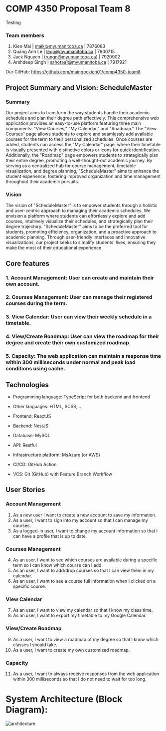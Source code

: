 # COMP 4350 Proposal Team 8
 Testing
### Team members

1. Kien Mai | [maik@myumanitoba.ca](mailto:maik@myumanitoba.ca) | 7876083
2. Quang Anh Le | [leqa@myumanitoba.ca](mailto:leqa@myumanitoba.ca) | 7900715
3. Jack Nguyen | [trungn@myumanitoba.ca](mailto:trungn@myumanitoba.ca)) | 7920902
4. Arshdeep Singh | [sahotaa1@myumanitoba.ca](mailto:sahotaa1@myumanitoba.ca) | 7917921

Our GitHub: https://github.com/maingockien01/comp4350-team8

## Project Summary and Vision: **ScheduleMaster**

### **Summary**

Our project aims to transform the way students handle their academic schedules and plan their degree path effectively. This comprehensive web application provides an easy-to-use platform featuring three main components: "View Courses," "My Calendar," and "Roadmap." The "View Courses" page allows students to explore and seamlessly add available courses for the term to their personalized schedules. Once courses are added, students can access the "My Calendar" page, where their timetable is visually presented with distinctive colors or icons for quick identification. Additionally, the "Roadmap" page empowers students to strategically plan their entire degree, promoting a well-thought-out academic journey. By serving as a centralized hub for course management, timetable visualization, and degree planning, "ScheduleMaster" aims to enhance the student experience, fostering improved organization and time management throughout their academic pursuits.

### Vision

The vision of "ScheduleMaster" is to empower students through a holistic and user-centric approach to managing their academic schedules. We envision a platform where students can effortlessly explore and add courses, intuitively visualize their schedules, and strategically plan their degree trajectory. "ScheduleMaster" aims to be the preferred tool for students, promoting efficiency, organization, and a proactive approach to academic planning. Through user-friendly interfaces and innovative visualizations, our project seeks to simplify students' lives, ensuring they make the most of their educational experience.

## Core features

### 1. **Account Management: U**ser can create and maintain their own account.

### 2. Courses **Management: U**ser can manage their registered courses during the term.

### 3. View **Calendar: U**ser can view their weekly schedule in a timetable.

### 4. View/Create **Roadmap: U**ser can view the roadmap for their degree and create their own customized roadmap.

### 5. Capacity: The web application can maintain a response time within 300 milliseconds under normal and peak load conditions using cache.

## Technologies

- Programming language: TypeScript for both backend and frontend
- Other languages: HTML, SCSS,...
- Frontend: ReactJS
- Backend: NestJS

- Database: MySQL
- API: Restful
- Infrastructure platform: MsAzure (or AWS)
- CI/CD: GitHub Action
- VCS: Git (GitHub) with Feature Branch Workflow

## User Stories

### **Account Management**

1. As a new user I want to create a new account to save my information.
2. As a user, I want to sign into my account so that I can manage my courses.
3. As a logged-in user, I want to change my account information so that I can have a profile that is up to date.

### Courses **Management**

4. As an user, I want to see which courses are available during a specific term so I can know which course can I add.
5. As an user, I want to add/drop courses so that I can view them in my calendar.
6. As an user, I want to see a course full information when I clicked on a specific course.

### View **Calendar**

7. As an user, I want to view my calendar so that I know my class time.
8. As an user, I want to export my timetable to my Google Calendar.

### View/Create **Roadmap**

9. As a user, I want to view a roadmap of my degree so that I know which classes I should take.
10. As a user, I want to create my own customized roadmap.

### Capacity

11. As a user, I want to always receive responses from the web application within 300 milliseconds so that I do not need to wait for too long.

# System Architecture (Block Diagram):

![architecture](https://github.com/maingockien01/comp4350-team8/assets/84072576/96f5608d-b4eb-4db6-88be-be71393cfcde)
